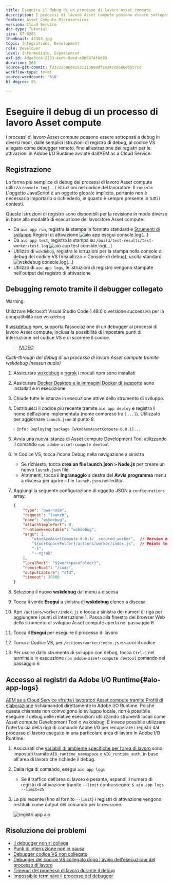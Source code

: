 ```yaml
---
title: Eseguire il debug di un processo di lavoro Asset compute
description: I processi di lavoro Asset compute possono essere sottoposti a debug in diversi modi, dalle semplici istruzioni di registro di debug, al codice VS allegato come debugger remoto, fino all’estrazione dei registri per le attivazioni in Adobe I/O Runtime avviate dall’AEM as a Cloud Service.
feature: Asset Compute Microservices
version: Cloud Service
doc-type: Tutorial
jira: KT-6285
thumbnail: 40383.jpg
topic: Integrations, Development
role: Developer
level: Intermediate, Experienced
exl-id: 4dea9cc4-2133-4ceb-8ced-e9b9874f6d89
duration: 268
source-git-commit: f23c2ab86d42531113690df2e342c65060b5c7cd
workflow-type: tm+mt
source-wordcount: '618'
ht-degree: 0%

---
```


# Eseguire il debug di un processo di lavoro Asset compute

I processi di lavoro Asset compute possono essere sottoposti a debug in diversi modi, dalle semplici istruzioni di registro di debug, al codice VS allegato come debugger remoto, fino all’estrazione dei registri per le attivazioni in Adobe I/O Runtime avviate dall’AEM as a Cloud Service.

## Registrazione

La forma più semplice di debug dei processi di lavoro Asset compute utilizza `console.log(..)` istruzioni nel codice del lavoratore. Il `console` L&#39;oggetto JavaScript è un oggetto globale implicito, pertanto non è necessario importarlo o richiederlo, in quanto è sempre presente in tutti i contesti.

Queste istruzioni di registro sono disponibili per la revisione in modo diverso in base alla modalità di esecuzione del lavoratore Asset compute:

+ Da `aio app run`, registra la stampa in formato standard e [Strumenti di sviluppo](../develop/development-tool.md) Registri di attivazione
  ![aio app esegui console.log(...)](./assets/debug/console-log__aio-app-run.png)
+ Da `aio app test`, registra la stampa su `/build/test-results/test-worker/test.log`
  ![aio app test console.log(...)](./assets/debug/console-log__aio-app-test.png)
+ Utilizzo di `wskdebug`, registra le istruzioni per la stampa nella console di debug del codice VS (Visualizza > Console di debug), uscita standard
  ![wskdebug console.log(...)](./assets/debug/console-log__wskdebug.png)
+ Utilizzo di `aio app logs`, le istruzioni di registro vengono stampate nell&#39;output del registro di attivazione

## Debugging remoto tramite il debugger collegato

>[!WARNING]
>
>Utilizzare Microsoft Visual Studio Code 1.48.0 o versione successiva per la compatibilità con wskdebug

Il [wskdebug](https://www.npmjs.com/package/@openwhisk/wskdebug) npm, supporta l’associazione di un debugger ai processi di lavoro Asset compute, inclusa la possibilità di impostare punti di interruzione nel codice VS e di scorrere il codice.

>[!VIDEO](https://video.tv.adobe.com/v/40383?quality=12&learn=on)

_Click-through del debug di un processo di lavoro Asset compute tramite wskdebug (nessun audio)_

1. Assicurare [wskdebug](../set-up/development-environment.md#wskdebug) e [ngrok](../set-up/development-environment.md#ngork) i moduli npm sono installati
1. Assicurare [Docker Desktop e le immagini Docker di supporto](../set-up/development-environment.md#docker) sono installati e in esecuzione
1. Chiude tutte le istanze in esecuzione attive dello strumento di sviluppo.
1. Distribuisci il codice più recente tramite `aio app deploy`  e registra il nome dell’azione implementata (nome compreso tra `[...]`). Utilizzato per aggiornare `launch.json` al punto 8.

   ```
   ℹ Info: Deploying package [wkndAemAssetCompute-0.0.1]...
   ```


1. Avvia una nuova istanza di Asset compute Development Tool utilizzando il comando `npx adobe-asset-compute devtool`
1. In Codice VS, tocca l’icona Debug nella navigazione a sinistra
   + Se richiesto, tocca __crea un file launch.json > Node.js__ per creare un nuovo `launch.json` file.
   + Altrimenti, tocca il __Ingranaggio__ a destra del __Avvia programma__ menu a discesa per aprire il file `launch.json` nell’editor.
1. Aggiungi la seguente configurazione di oggetto JSON a `configurations` array:

   ```json
   {
       "type": "pwa-node",
       "request": "launch",
       "name": "wskdebug",
       "attachSimplePort": 0,
       "runtimeExecutable": "wskdebug",
       "args": [
           "wkndAemAssetCompute-0.0.1/__secured_worker",  // Version must match your Asset Compute worker's version
           "${workspaceFolder}/actions/worker/index.js",  // Points to your worker
           "-l",
           "--ngrok"
       ],
       "localRoot": "${workspaceFolder}",
       "remoteRoot": "/code",
       "outputCapture": "std",
       "timeout": 30000
   }
   ```

1. Seleziona il nuovo __wskdebug__ dal menu a discesa
1. Tocca il verde __Esegui__ a sinistra di __wskdebug__ elenco a discesa
1. Apri `/actions/worker/index.js` e tocca a sinistra dei numeri di riga per aggiungere i punti di interruzione 1. Passa alla finestra del browser Web dello strumento di sviluppo Asset compute aperta nel passaggio 6
1. Tocca il __Esegui__ per eseguire il processo di lavoro
1. Torna a Codice VS, per `/actions/worker/index.js` e scorri il codice
1. Per uscire dallo strumento di sviluppo con debug, tocca `Ctrl-C` nel terminale in esecuzione `npx adobe-asset-compute devtool` comando nel passaggio 6

## Accesso ai registri da Adobe I/O Runtime{#aio-app-logs}

[AEM as a Cloud Service sfrutta i lavoratori Asset compute tramite Profili di elaborazione](../deploy/processing-profiles.md) richiamandoli direttamente in Adobe I/O Runtime. Poiché queste chiamate non coinvolgono lo sviluppo locale, non è possibile eseguire il debug delle relative esecuzioni utilizzando strumenti locali come Asset compute Development Tool o wskdebug. È invece possibile utilizzare l’interfaccia della riga di comando Adobe I/O per recuperare i registri dal processo di lavoro eseguito in una particolare area di lavoro in Adobe I/O Runtime.

1. Assicurati che [variabili di ambiente specifiche per l’area di lavoro](../deploy/runtime.md) sono impostati tramite `AIO_runtime_namespace` e `AIO_runtime_auth`, in base all&#39;area di lavoro che richiede il debug.
1. Dalla riga di comando, esegui `aio app logs`
   + Se il traffico dell’area di lavoro è pesante, espandi il numero di registri di attivazione tramite `--limit` contrassegno:
     `$ aio app logs --limit=25`
1. La più recente (fino al fornito `--limit`) i registri di attivazione vengono restituiti come output del comando per la revisione.

   ![registri app aio](./assets/debug/aio-app-logs.png)

## Risoluzione dei problemi

+ [Il debugger non si collega](../troubleshooting.md#debugger-does-not-attach)
+ [Punti di interruzione non in pausa](../troubleshooting.md#breakpoints-no-pausing)
+ [Debugger codice VS non collegato](../troubleshooting.md#vs-code-debugger-not-attached)
+ [Debugger del codice VS collegato dopo l&#39;avvio dell&#39;esecuzione del processo di lavoro](../troubleshooting.md#vs-code-debugger-attached-after-worker-execution-began)
+ [Timeout del processo di lavoro durante il debug](../troubleshooting.md#worker-times-out-while-debugging)
+ [Impossibile terminare il processo del debugger](../troubleshooting.md#cannot-terminate-debugger-process)
